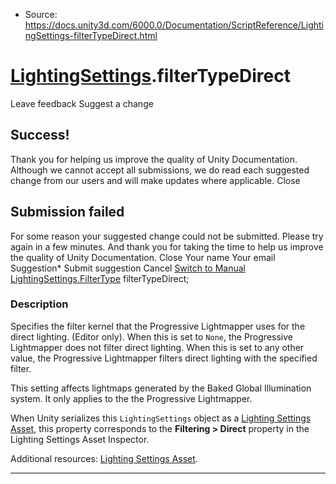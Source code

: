 * Source: https://docs.unity3d.com/6000.0/Documentation/ScriptReference/LightingSettings-filterTypeDirect.html

#  [LightingSettings](https://docs.unity3d.com/6000.0/Documentation/ScriptReference/LightingSettings.html).filterTypeDirect
Leave feedback
Suggest a change
## Success!
Thank you for helping us improve the quality of Unity Documentation. Although we cannot accept all submissions, we do read each suggested change from our users and will make updates where applicable.
Close
## Submission failed
For some reason your suggested change could not be submitted. Please <a>try again</a> in a few minutes. And thank you for taking the time to help us improve the quality of Unity Documentation.
Close
Your name Your email Suggestion* Submit suggestion
Cancel
[Switch to Manual](https://docs.unity3d.com/6000.0/Documentation/Manual/class-LightingSettings.html "Go to LightingSettings Component in the Manual")
[LightingSettings.FilterType](https://docs.unity3d.com/6000.0/Documentation/ScriptReference/LightingSettings.FilterType.html) filterTypeDirect; 
### Description
Specifies the filter kernel that the Progressive Lightmapper uses for the direct lighting. (Editor only).
When this is set to `None`, the Progressive Lightmapper does not filter direct lighting. When this is set to any other value, the Progressive Lightmapper filters direct lighting with the specified filter.  
  
This setting affects lightmaps generated by the Baked Global Illumination system. It only applies to the the Progressive Lightmapper.  
  
When Unity serializes this `LightingSettings` object as a [Lighting Settings Asset](https://docs.unity3d.com/6000.0/Documentation/Manual/class-LightingSettings.html), this property corresponds to the **Filtering > Direct** property in the Lighting Settings Asset Inspector.  
  
Additional resources: [Lighting Settings Asset](https://docs.unity3d.com/6000.0/Documentation/Manual/class-LightingSettings.html).
* * *
